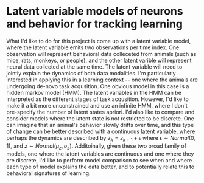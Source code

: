 # Latent variable models of neurons and behavior for tracking learning

What I'd like to do for this project is come up with a latent variable model, where the latent variable emits two observations per time index. One observation will represent behavioral data colleceted from animals (such as mice, rats, monkeys, or people), and the other latent varible will represent neural data collected at the same time. The latent variable will need to jointly explain the dynamics of both data modalities. I'm particularly interested in applying this in a learning context -- one where the animals are undergoing de-novo task acqusition. One obvious model in this case is a hidden markov model (HMM). The latent variables in the HMM can be interpreted as the different stages of task acqusition. However, I'd like to make it a bit more unconstrained and use an infinite HMM, where I don't pre-specify the number of latent states apriori. I'd also like to compare and consider models where the latent state is not restricted to be discrete. One can imagine that an animal's behavior slowly drifts over time, and this type of change can be better described with a continuous latent variable, where perhaps the dynamics are described by $z_k = z_{k+1} + \epsilon$ where $\epsilon \sim Normal(0, 1)$, and $z \sim Normal(\mu_z, \sigma_z)$. Additoinally, given these two broad family of models, one where the latent variables are continuous and one where they are discrete, I'd like to perform model comparison to see when and where each type of model explains the data better, and to potentially relate this to behavioral signatures of learning.